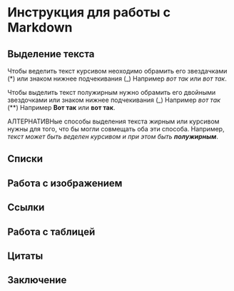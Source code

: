 # Инструкция для работы с Markdown

## Выделение текста 

Чтобы веделить текст курсивом неоходимо обрамить его звездачками (*)  или знаком нижнее подчекивания (_) Например *вот так* или _вот так_.

Чтобы выделить текст полужирным нужно обрамить его двойными звездочками или знаком нижнее подчекивания (_) Например *вот так* (**) Например **Вот так** или __вот так__.

АЛТЕРНАТИВНые способы выделения текста жирным или курсивом нужны для того, что бы могли совмещать оба эти способа. Например, _текст может быть веделен курсивом и при этом быть **полужирным**_.

## Списки



## Работа с изображением


## Ссылки

## Работа с таблицей


## Цитаты


## Заключение
